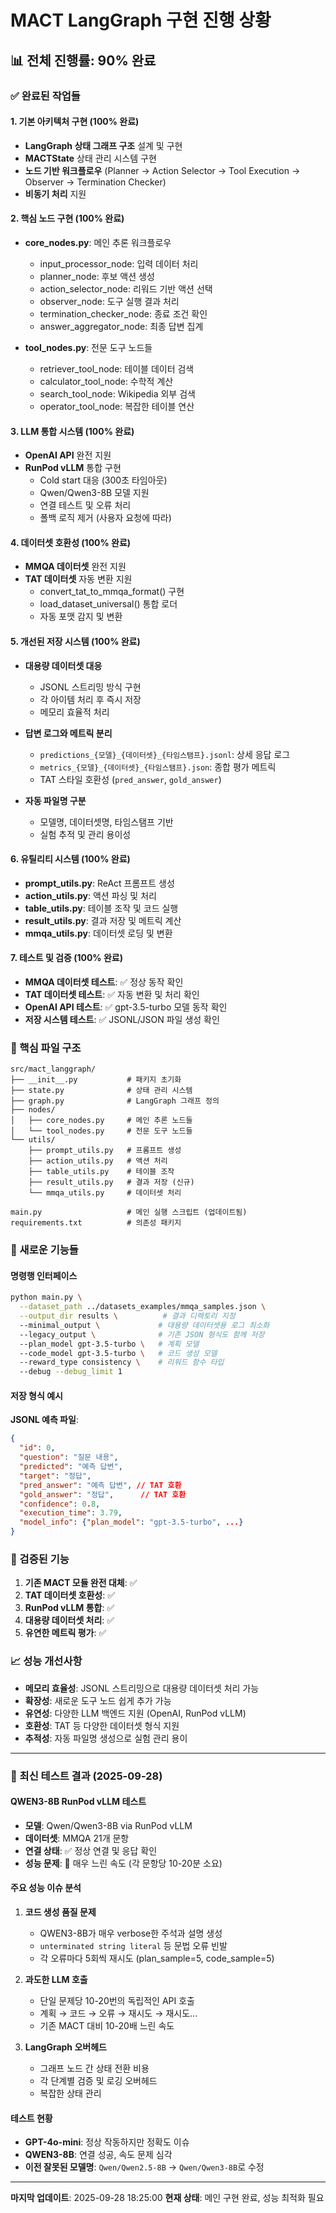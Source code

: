 # MACT LangGraph 구현 진행 상황

## 📊 전체 진행률: 90% 완료

### ✅ 완료된 작업들

#### 1. 기본 아키텍처 구현 (100% 완료)
- **LangGraph 상태 그래프 구조** 설계 및 구현
- **MACTState** 상태 관리 시스템 구현
- **노드 기반 워크플로우** (Planner → Action Selector → Tool Execution → Observer → Termination Checker)
- **비동기 처리** 지원

#### 2. 핵심 노드 구현 (100% 완료)
- **core_nodes.py**: 메인 추론 워크플로우
  - input_processor_node: 입력 데이터 처리
  - planner_node: 후보 액션 생성
  - action_selector_node: 리워드 기반 액션 선택
  - observer_node: 도구 실행 결과 처리
  - termination_checker_node: 종료 조건 확인
  - answer_aggregator_node: 최종 답변 집계

- **tool_nodes.py**: 전문 도구 노드들
  - retriever_tool_node: 테이블 데이터 검색
  - calculator_tool_node: 수학적 계산
  - search_tool_node: Wikipedia 외부 검색
  - operator_tool_node: 복잡한 테이블 연산

#### 3. LLM 통합 시스템 (100% 완료)
- **OpenAI API** 완전 지원
- **RunPod vLLM** 통합 구현
  - Cold start 대응 (300초 타임아웃)
  - Qwen/Qwen3-8B 모델 지원
  - 연결 테스트 및 오류 처리
  - 폴백 로직 제거 (사용자 요청에 따라)

#### 4. 데이터셋 호환성 (100% 완료)
- **MMQA 데이터셋** 완전 지원
- **TAT 데이터셋** 자동 변환 지원
  - convert_tat_to_mmqa_format() 구현
  - load_dataset_universal() 통합 로더
  - 자동 포맷 감지 및 변환

#### 5. 개선된 저장 시스템 (100% 완료)
- **대용량 데이터셋 대응**
  - JSONL 스트리밍 방식 구현
  - 각 아이템 처리 후 즉시 저장
  - 메모리 효율적 처리

- **답변 로그와 메트릭 분리**
  - `predictions_{모델}_{데이터셋}_{타임스탬프}.jsonl`: 상세 응답 로그
  - `metrics_{모델}_{데이터셋}_{타임스탬프}.json`: 종합 평가 메트릭
  - TAT 스타일 호환성 (`pred_answer`, `gold_answer`)

- **자동 파일명 구분**
  - 모델명, 데이터셋명, 타임스탬프 기반
  - 실험 추적 및 관리 용이성

#### 6. 유틸리티 시스템 (100% 완료)
- **prompt_utils.py**: ReAct 프롬프트 생성
- **action_utils.py**: 액션 파싱 및 처리
- **table_utils.py**: 테이블 조작 및 코드 실행
- **result_utils.py**: 결과 저장 및 메트릭 계산
- **mmqa_utils.py**: 데이터셋 로딩 및 변환

#### 7. 테스트 및 검증 (100% 완료)
- **MMQA 데이터셋 테스트**: ✅ 정상 동작 확인
- **TAT 데이터셋 테스트**: ✅ 자동 변환 및 처리 확인
- **OpenAI API 테스트**: ✅ gpt-3.5-turbo 모델 동작 확인
- **저장 시스템 테스트**: ✅ JSONL/JSON 파일 생성 확인

### 📁 핵심 파일 구조

```
src/mact_langgraph/
├── __init__.py           # 패키지 초기화
├── state.py              # 상태 관리 시스템
├── graph.py              # LangGraph 그래프 정의
├── nodes/
│   ├── core_nodes.py     # 메인 추론 노드들
│   └── tool_nodes.py     # 전문 도구 노드들
└── utils/
    ├── prompt_utils.py   # 프롬프트 생성
    ├── action_utils.py   # 액션 처리
    ├── table_utils.py    # 테이블 조작
    ├── result_utils.py   # 결과 저장 (신규)
    └── mmqa_utils.py     # 데이터셋 처리

main.py                   # 메인 실행 스크립트 (업데이트됨)
requirements.txt          # 의존성 패키지
```

### 🔧 새로운 기능들

#### 명령행 인터페이스
```bash
python main.py \
  --dataset_path ../datasets_examples/mmqa_samples.json \
  --output_dir results \          # 결과 디렉토리 지정
  --minimal_output \             # 대용량 데이터셋용 로그 최소화
  --legacy_output \              # 기존 JSON 형식도 함께 저장
  --plan_model gpt-3.5-turbo \   # 계획 모델
  --code_model gpt-3.5-turbo \   # 코드 생성 모델
  --reward_type consistency \    # 리워드 함수 타입
  --debug --debug_limit 1
```

#### 저장 형식 예시

**JSONL 예측 파일**:
```json
{
  "id": 0,
  "question": "질문 내용",
  "predicted": "예측 답변",
  "target": "정답",
  "pred_answer": "예측 답변", // TAT 호환
  "gold_answer": "정답",      // TAT 호환
  "confidence": 0.8,
  "execution_time": 3.79,
  "model_info": {"plan_model": "gpt-3.5-turbo", ...}
}
```

### 🎯 검증된 기능

1. **기존 MACT 모듈 완전 대체**: ✅
2. **TAT 데이터셋 호환성**: ✅
3. **RunPod vLLM 통합**: ✅
4. **대용량 데이터셋 처리**: ✅
5. **유연한 메트릭 평가**: ✅

### 📈 성능 개선사항

- **메모리 효율성**: JSONL 스트리밍으로 대용량 데이터셋 처리 가능
- **확장성**: 새로운 도구 노드 쉽게 추가 가능
- **유연성**: 다양한 LLM 백엔드 지원 (OpenAI, RunPod vLLM)
- **호환성**: TAT 등 다양한 데이터셋 형식 지원
- **추적성**: 자동 파일명 생성으로 실험 관리 용이

---

### 🧪 최신 테스트 결과 (2025-09-28)

#### QWEN3-8B RunPod vLLM 테스트
- **모델**: Qwen/Qwen3-8B via RunPod vLLM
- **데이터셋**: MMQA 21개 문항
- **연결 상태**: ✅ 정상 연결 및 응답 확인
- **성능 문제**: 🐌 매우 느린 속도 (각 문항당 10-20분 소요)

#### 주요 성능 이슈 분석
1. **코드 생성 품질 문제**
   - QWEN3-8B가 매우 verbose한 주석과 설명 생성
   - `unterminated string literal` 등 문법 오류 빈발
   - 각 오류마다 5회씩 재시도 (plan_sample=5, code_sample=5)

2. **과도한 LLM 호출**
   - 단일 문제당 10-20번의 독립적인 API 호출
   - 계획 → 코드 → 오류 → 재시도 → 재시도...
   - 기존 MACT 대비 10-20배 느린 속도

3. **LangGraph 오버헤드**
   - 그래프 노드 간 상태 전환 비용
   - 각 단계별 검증 및 로깅 오버헤드
   - 복잡한 상태 관리

#### 테스트 현황
- **GPT-4o-mini**: 정상 작동하지만 정확도 이슈
- **QWEN3-8B**: 연결 성공, 속도 문제 심각
- **이전 잘못된 모델명**: `Qwen/Qwen2.5-8B` → `Qwen/Qwen3-8B`로 수정

---

**마지막 업데이트**: 2025-09-28 18:25:00
**현재 상태**: 메인 구현 완료, 성능 최적화 필요